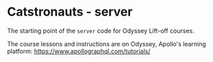# Catstronauts - server

The starting point of the `server` code for Odyssey Lift-off courses. 

The course lessons and instructions are on Odyssey, Apollo's learning platform: https://www.apollographql.com/tutorials/
